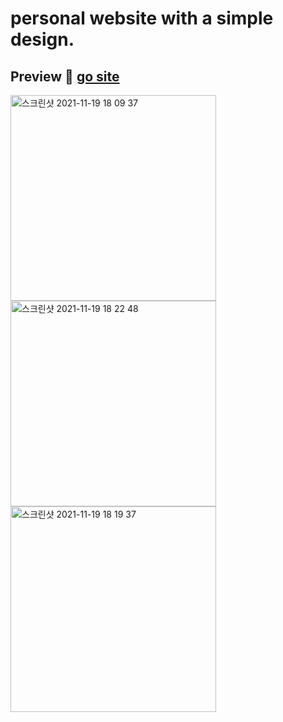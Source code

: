 # personal website with a simple design. 

## Preview :space_invader: [go site](https://jungjiwoo1028.github.io/simpleWebsite/) 
<img width="329" alt="스크린샷 2021-11-19 18 09 37" src="https://user-images.githubusercontent.com/75884943/142598748-f5e04208-75aa-4e48-b1e9-5e807ecfb722.png"> <img width="329" alt="스크린샷 2021-11-19 18 22 48" src="https://user-images.githubusercontent.com/75884943/142598769-001ef909-22f6-4500-b3e3-d964903975ea.png"> <img width="329" alt="스크린샷 2021-11-19 18 19 37" src="https://user-images.githubusercontent.com/75884943/142598646-b95a46de-8a52-44f9-bbc2-9b03bc2e3993.png">
